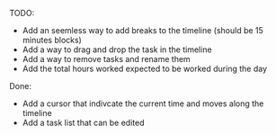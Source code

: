 TODO:

- Add an seemless way to add breaks to the timeline (should be 15 minutes blocks)
- Add a way to drag and drop the task in the timeline
- Add a way to remove tasks and rename them
- Add the total hours worked expected to be worked during the day

Done:

- Add a cursor that indivcate the current time and moves along the timeline
- Add a task list that can be edited
